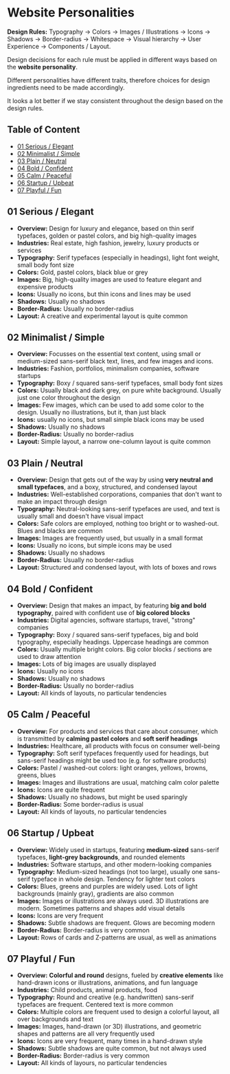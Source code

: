 # Website Personalities

**Design Rules:** Typography -> Colors -> Images / Illustrations -> Icons -> Shadows -> Border-radius -> Whitespace -> Visual hierarchy -> User Experience -> Components / Layout.

Design decisions for each rule must be applied in different ways based on the **website personality**.

Different personalities have different traits, therefore choices for design ingredients need to be made accordingly.

It looks a lot better if we stay consistent throughout the design based on the design rules.

## Table of Content

- [01 Serious / Elegant](#01-serious--elegant)
- [02 Minimalist / Simple](#02-minimalist--simple)
- [03 Plain / Neutral](#03-plain--neutral)
- [04 Bold / Confident](#04-bold--confident)
- [05 Calm / Peaceful](#05-calm--peaceful)
- [06 Startup / Upbeat](#06-startup--upbeat)
- [07 Playful / Fun](#07-playful--fun)

## 01 Serious / Elegant

- **Overview:** Design for luxury and elegance, based on thin serif typefaces, golden or pastel colors, and big high-quality images
- **Industries:** Real estate, high fashion, jewelry, luxury products or services
- **Typography:** Serif typefaces (especially in headings), light font weight, small body font size
- **Colors:** Gold, pastel colors, black blue or grey
- **Images:** Big, high-quality images are used to feature elegant and expensive products
- **Icons:** Usually no icons, but thin icons and lines may be used
- **Shadows:** Usually no shadows
- **Border-Radius:** Usually no border-radius
- **Layout:** A creative and experimental layout is quite common

## 02 Minimalist / Simple

- **Overview:** Focusses on the essential text content, using small or medium-sized sans-serif black text, lines, and few images and icons.
- **Industries:** Fashion, portfolios, minimalism companies, software startups
- **Typography:** Boxy / squared sans-serif typefaces, small body font sizes
- **Colors:** Usually black and dark grey, on pure white background. Usually just one color throughout the design
- **Images:** Few images, which can be used to add some color to the design. Usually no illustrations, but it, than just black
- **Icons:** usually no icons, but small simple black icons may be used
- **Shadows:** Usually no shadows
- **Border-Radius:** Usually no border-radius
- **Layout:** Simple layout, a narrow one-column layout is quite common

## 03 Plain / Neutral

- **Overview:** Design that gets out of the way by using **very neutral and small typefaces**, and a boxy, structured, and condensed layout
- **Industries:** Well-established corporations, companies that don't want to make an impact through design
- **Typography:** Neutral-looking sans-serif typefaces are used, and text is usually small and doesn't have visual impact
- **Colors:** Safe colors are employed, nothing too bright or to washed-out. Blues and blacks are common
- **Images:** Images are frequently used, but usually in a small format
- **Icons:** Usually no icons, but simple icons may be used
- **Shadows:** Usually no shadows
- **Border-Radius:** Usually no border-radius
- **Layout:** Structured and condensed layout, with lots of boxes and rows

## 04 Bold / Confident

- **Overview:** Design that makes an impact, by featuring **big and bold typography**, paired with confident use of **big colored blocks**
- **Industries:** Digital agencies, software startups, travel, "strong" companies
- **Typography:** Boxy / squared sans-serif typefaces, big and bold typography, especially headings. Uppercase headings are common
- **Colors:** Usually multiple bright colors. Big color blocks / sections are used to draw attention
- **Images:** Lots of big images are usually displayed
- **Icons:** Usually no icons
- **Shadows:** Usually no shadows
- **Border-Radius:** Usually no border-radius
- **Layout:** All kinds of layouts, no particular tendencies

## 05 Calm / Peaceful

- **Overview:** For products and services that care about consumer, which is transmitted by **calming pastel colors** and **soft serif headings**
- **Industries:** Healthcare, all products with focus on consumer well-being
- **Typography:** Soft serif typefaces frequently used for headings, but sans-serif headings might be used too (e.g. for software products)
- **Colors:** Pastel / washed-out colors: light oranges, yellows, browns, greens, blues
- **Images:** Images and illustrations are usual, matching calm color palette
- **Icons:** Icons are quite frequent
- **Shadows:** Usually no shadows, but might be used sparingly
- **Border-Radius:** Some border-radius is usual
- **Layout:** All kinds of layouts, no particular tendencies

## 06 Startup / Upbeat

- **Overview:** Widely used in startups, featuring **medium-sized** sans-serif typefaces, **light-grey backgrounds**, and rounded elements
- **Industries:** Software startups, and other modern-looking companies
- **Typography:** Medium-sized headings (not too large), usually one sans-serif typeface in whole design. Tendency for lighter text colors
- **Colors:** Blues, greens and purples are widely used. Lots of light backgrounds (mainly gray), gradients are also common
- **Images:** Images or illustrations are always used. 3D illustrations are modern. Sometimes patterns and shapes add visual details
- **Icons:** Icons are very frequent
- **Shadows:** Subtle shadows are frequent. Glows are becoming modern
- **Border-Radius:** Border-radius is very common
- **Layout:** Rows of cards and Z-patterns are usual, as well as animations

## 07 Playful / Fun

- **Overview:** **Colorful and round** designs, fueled by **creative elements** like hand-drawn icons or illustrations, animations, and fun language
- **Industries:** Child products, animal products, food
- **Typography:** Round and creative (e.g. handwritten) sans-serif typefaces are frequent. Centered text is more common
- **Colors:** Multiple colors are frequent used to design a colorful layout, all over backgrounds and text
- **Images:** Images, hand-drawn (or 3D) illustrations, and geometric shapes and patterns are all very frequently used
- **Icons:** Icons are very frequent, many times in a hand-drawn style
- **Shadows:** Subtle shadows are quite common, but not always used
- **Border-Radius:** Border-radius is very common
- **Layout:** All kinds of layours, no particular tendencies
